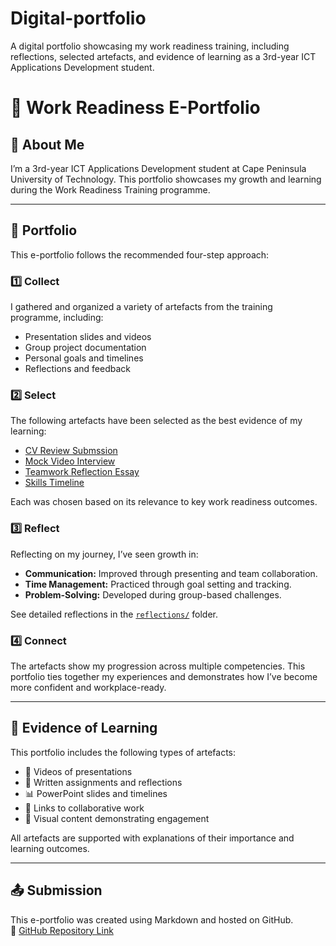 # Digital-portfolio
A digital portfolio showcasing my work readiness training, including reflections, selected artefacts, and evidence of learning as a 3rd-year ICT Applications Development student.
# 📁 Work Readiness E-Portfolio

## 👤 About Me
I’m a 3rd-year ICT Applications Development student at Cape Peninsula University of Technology. This portfolio showcases my growth and learning during the Work Readiness Training programme.

---

## 📌 Portfolio 

This e-portfolio follows the recommended four-step approach:

### 1️⃣ Collect
I gathered and organized a variety of artefacts from the training programme, including:
- Presentation slides and videos
- Group project documentation
- Personal goals and timelines
- Reflections and feedback

### 2️⃣ Select
The following artefacts have been selected as the best evidence of my learning:
- [CV Review Submssion](artefacts/https://github.com/wil-it2025/cv-tutorial-mengezingwenya1/blob/main/CV%20REVIEW.docx)
- [Mock Video Interview](artefacts/https://github.com/wil-it2025/cv-tutorial-mengezingwenya1/blob/main/Mengezi%20Junior%20Ngwenya%20230023967.mp4)
- [Teamwork Reflection Essay](reflections/teamwork.md)
- [Skills Timeline](artefacts/skills-timeline.pdf)

Each was chosen based on its relevance to key work readiness outcomes.

### 3️⃣ Reflect
Reflecting on my journey, I’ve seen growth in:
- **Communication:** Improved through presenting and team collaboration.
- **Time Management:** Practiced through goal setting and tracking.
- **Problem-Solving:** Developed during group-based challenges.

See detailed reflections in the [`reflections/`](reflections/) folder.

### 4️⃣ Connect
The artefacts show my progression across multiple competencies. This portfolio ties together my experiences and demonstrates how I’ve become more confident and workplace-ready.

---

## 🧩 Evidence of Learning

This portfolio includes the following types of artefacts:
- 🎥 Videos of presentations  
- 📝 Written assignments and reflections  
- 📊 PowerPoint slides and timelines  
- 🔗 Links to collaborative work  
- 📸 Visual content demonstrating engagement  

All artefacts are supported with explanations of their importance and learning outcomes.

---

## 📤 Submission
This e-portfolio was created using Markdown and hosted on GitHub.  
🔗 [GitHub Repository Link](https://github.com/mengezingwenya1/Digital-portfolio)


